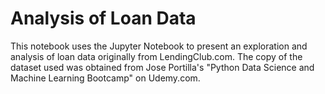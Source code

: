 # Analysis of Loan Data
This notebook uses the Jupyter Notebook to present an exploration and analysis of loan data originally from LendingClub.com. The copy of the dataset used was obtained from Jose Portilla's "Python Data Science and Machine Learning Bootcamp" on Udemy.com. 
